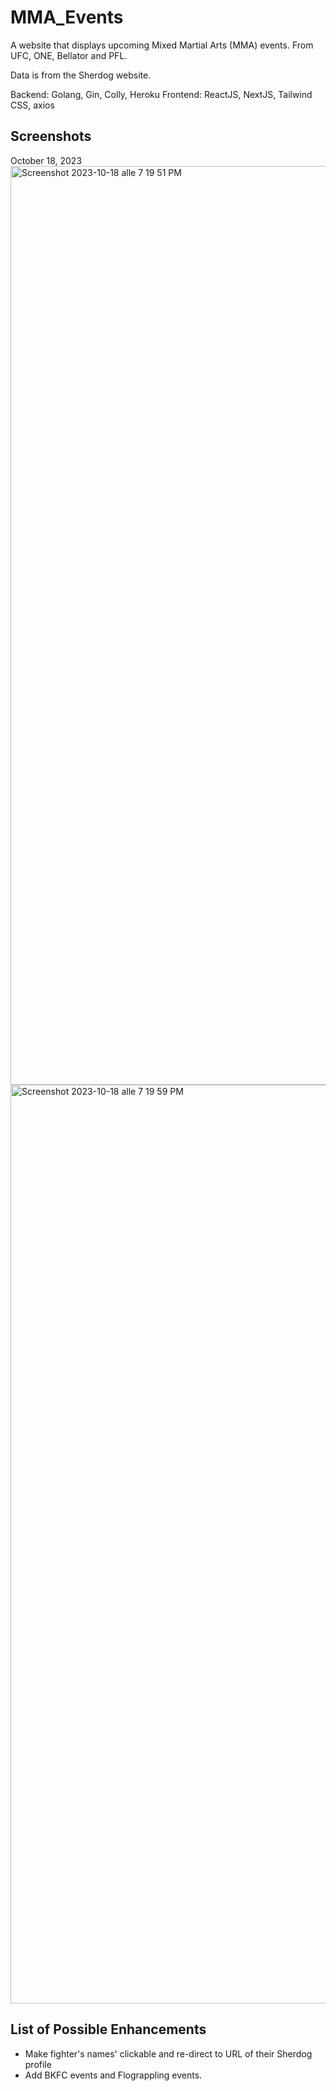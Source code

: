 # MMA_Events
A website that displays upcoming Mixed Martial Arts (MMA) events. From UFC, ONE, Bellator and PFL.

Data is from the Sherdog website.

Backend: Golang, Gin, Colly, Heroku
Frontend: ReactJS, NextJS, Tailwind CSS, axios

## Screenshots
October 18, 2023
<img width="1470" alt="Screenshot 2023-10-18 alle 7 19 51 PM" src="https://github.com/OneCodeMan/MMA_Events/assets/15069287/7067df50-5796-42c4-8db3-0b7149280d83">
<img width="1470" alt="Screenshot 2023-10-18 alle 7 19 59 PM" src="https://github.com/OneCodeMan/MMA_Events/assets/15069287/4671e9a6-12c8-4ea6-9c49-291ce100c073">

## List of Possible Enhancements
- Make fighter's names' clickable and re-direct to URL of their Sherdog profile
- Add BKFC events and Flograppling events.
